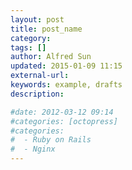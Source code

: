 ```yaml
---
layout: post
title: post_name
category: 
tags: []
author: Alfred Sun
updated: 2015-01-09 11:15
external-url: 
keywords: example, drafts
description: 

#date: 2012-03-12 09:14
#categories: [octopress]
#categories:
#  - Ruby on Rails
#  - Nginx
---
```



<!--more-->

